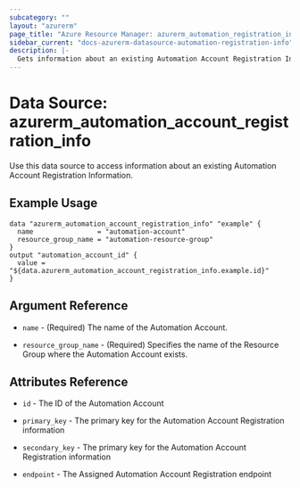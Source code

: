 ```yaml
---
subcategory: ""
layout: "azurerm"
page_title: "Azure Resource Manager: azurerm_automation_registration_info"
sidebar_current: "docs-azurerm-datasource-automation-registration-info"
description: |-
  Gets information about an existing Automation Account Registration Information.
---
```


# Data Source: azurerm_automation_account_registration_info

Use this data source to access information about an existing Automation Account Registration Information.

## Example Usage

```hcl
data "azurerm_automation_account_registration_info" "example" {
  name                = "automation-account"
  resource_group_name = "automation-resource-group"
}
output "automation_account_id" {
  value = "${data.azurerm_automation_account_registration_info.example.id}"
}
```

## Argument Reference

* `name` - (Required) The name of the Automation Account.

* `resource_group_name` - (Required) Specifies the name of the Resource Group where the Automation Account exists.

## Attributes Reference

* `id` - The ID of the Automation Account

* `primary_key` - The primary key for the Automation Account Registration information

* `secondary_key` - The primary key for the Automation Account Registration information

* `endpoint` - The Assigned Automation Account Registration endpoint
